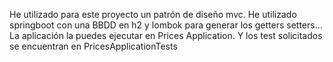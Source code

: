 He utilizado para este proyecto un patrón de diseño mvc. He utilizado springboot con una BBDD en h2 y lombok para generar los getters setters...
La aplicación la puedes ejecutar en Prices Application. Y los test solicitados se encuentran en PricesApplicationTests
